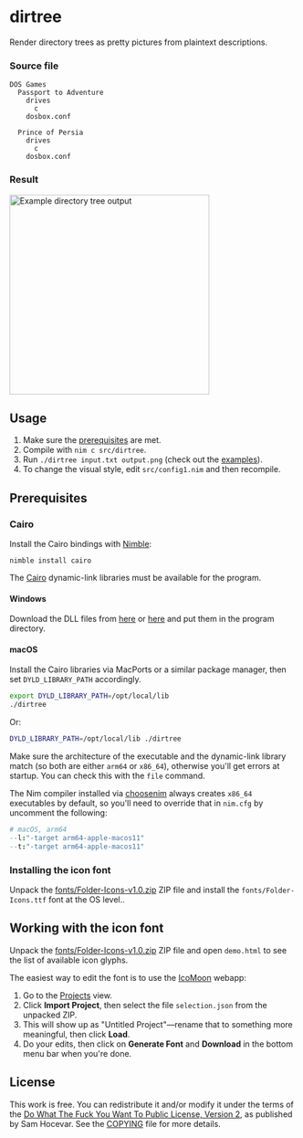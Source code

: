 # dirtree

Render directory trees as pretty pictures from plaintext descriptions.

### Source file

```
DOS Games
  Passport to Adventure
    drives
      c
    dosbox.conf

  Prince of Persia
    drives
      c
    dosbox.conf
```

### Result

<img src="https://github.com/user-attachments/assets/ef399db3-562c-4cde-8eee-9d9227f8bbb6" alt="Example directory tree output" width="350">

## Usage

1. Make sure the [prerequisites](#prerequisites) are met.
2. Compile with `nim c src/dirtree`.
3. Run `./dirtree input.txt output.png` (check out the [examples](examples)).
4. To change the visual style, edit `src/config1.nim` and then recompile. 


## Prerequisites

### Cairo

Install the Cairo bindings with [Nimble](https://github.com/nim-lang/nimble):

```
nimble install cairo
```

The [Cairo](https://www.cairographics.org/download/) dynamic-link libraries
must be available for the program.

#### Windows

Download the DLL files from [here](https://www.cairographics.org/download/)
or [here](https://github.com/preshing/cairo-windows/releases) and put them
in the program directory.

#### macOS

Install the Cairo libraries via MacPorts or a similar package manager, then set
`DYLD_LIBRARY_PATH` accordingly.

```sh
export DYLD_LIBRARY_PATH=/opt/local/lib
./dirtree
```

Or:

```sh
DYLD_LIBRARY_PATH=/opt/local/lib ./dirtree
```

Make sure the architecture of the executable and the dynamic-link library
match (so both are either `arm64` or `x86_64`), otherwise you'll get errors at
startup. You can check this with the `file` command.

The Nim compiler installed via [choosenim](https://github.com/dom96/choosenim)
always creates `x86_64` executables by default, so you'll need to override that
in `nim.cfg` by uncomment the following:

```nim
# macOS, arm64
--l:"-target arm64-apple-macos11"
--t:"-target arm64-apple-macos11"
```

### Installing the icon font

Unpack the [fonts/Folder-Icons-v1.0.zip](fonts/Folder-Icons-v1.0.zip) ZIP file
and install the `fonts/Folder-Icons.ttf` font at the OS level..


## Working with the icon font

Unpack the [fonts/Folder-Icons-v1.0.zip](fonts/Folder-Icons-v1.0.zip) ZIP file
and open `demo.html` to see the list of available icon glyphs.

The easiest way to edit the font is to use the
[IcoMoon](https://icomoon.io/app/) webapp:

1. Go to the [Projects](https://icomoon.io/app/#/projects) view.
2. Click **Import Project**, then select the file `selection.json` from the
   unpacked ZIP.
3. This will show up as "Untitled Project"—rename that to something more
   meaningful, then click **Load**.
4. Do your edits, then click on **Generate Font** and **Download** in the
   bottom menu bar when you're done.


## License

This work is free. You can redistribute it and/or modify it under the terms of
the [Do What The Fuck You Want To Public License, Version 2](http://www.wtfpl.net/),
as published by Sam Hocevar. See the [COPYING](./COPYING) file for more
details.
